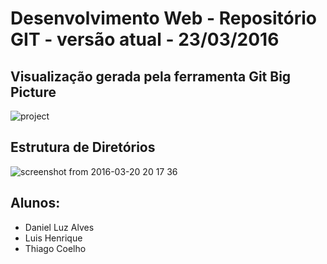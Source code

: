 # Desenvolvimento Web - Repositório GIT - versão atual - 23/03/2016

## Visualização gerada pela ferramenta Git Big Picture 
![project](https://cloud.githubusercontent.com/assets/8259531/13907922/8f4e31fc-eed7-11e5-92e9-40e202251814.png)


## Estrutura de Diretórios 

![screenshot from 2016-03-20 20 17 36](https://cloud.githubusercontent.com/assets/8259531/13908003/e92023e2-eed8-11e5-88c2-ba70ea710233.png)


## Alunos:
- Daniel Luz Alves
- Luis Henrique
- Thiago Coelho
